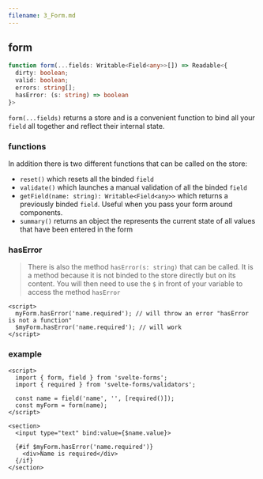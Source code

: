 ```yaml
---
filename: 3_Form.md
---
```


## form

```typescript
function form(...fields: Writable<Field<any>>[]) => Readable<{
  dirty: boolean;
  valid: boolean;
  errors: string[];
  hasError: (s: string) => boolean
}>
```

`form(...fields)` returns a store and is a convenient function to bind all your `field` all together and reflect their internal state.

### functions

In addition there is two different functions that can be called on the store:

- `reset()` which resets all the binded `field`
- `validate()` which launches a manual validation of all the binded `field`
- `getField(name: string): Writable<Field<any>>` which returns a previously binded `field`. Useful when you pass your form around components.
- `summary()` returns an object the represents the current state of all values that have been entered in the form

### hasError

> There is also the method `hasError(s: string)` that can be called.
> It is a method because it is not binded to the store directly but on its content.
> You will then need to use the `$` in front of your variable to access the method `hasError`

```svelte
<script>
  myForm.hasError('name.required'); // will throw an error "hasError is not a function"
  $myForm.hasError('name.required'); // will work
</script>
```

### example

```svelte
<script>
  import { form, field } from 'svelte-forms';
  import { required } from 'svelte-forms/validators';

  const name = field('name', '', [required()]);
  const myForm = form(name);
</script>

<section>
  <input type="text" bind:value={$name.value}>

  {#if $myForm.hasError('name.required')}
    <div>Name is required</div>
  {/if}
</section>
```
